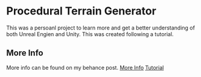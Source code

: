 # Procedural Terrain Generator
This was a persoanl project to learn more and get a better understanding of both Unreal Engien and Unity. This was created following a tutorial.

## More Info
More info can be found on my behance post.
[More Info](https://www.behance.net/gallery/172704875/Procedural-Level-Generator)
[Tutorial](https://www.youtube.com/playlist?list=PLFt_AvWsXl0eBW2EiBtl_sxmDtSgZBxB3)
